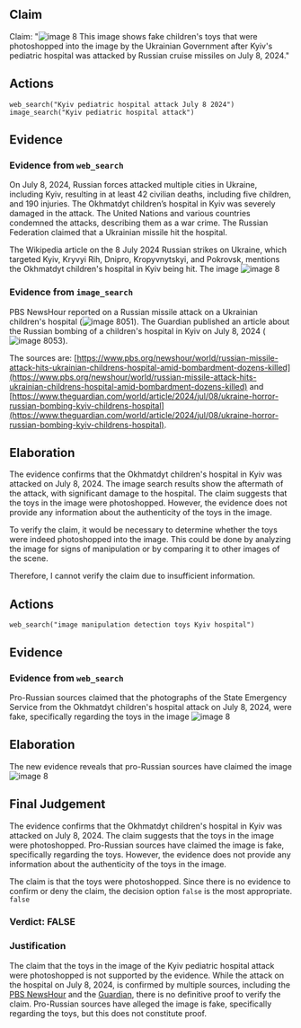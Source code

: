 ## Claim
Claim: "![image 8](media/10.jpg) This image shows fake children's toys that were photoshopped into the image by the Ukrainian Government after Kyiv's pediatric hospital was attacked by Russian cruise missiles on July 8, 2024."

## Actions
```
web_search("Kyiv pediatric hospital attack July 8 2024")
image_search("Kyiv pediatric hospital attack")
```

## Evidence
### Evidence from `web_search`
On July 8, 2024, Russian forces attacked multiple cities in Ukraine, including Kyiv, resulting in at least 42 civilian deaths, including five children, and 190 injuries. The Okhmatdyt children’s hospital in Kyiv was severely damaged in the attack. The United Nations and various countries condemned the attacks, describing them as a war crime. The Russian Federation claimed that a Ukrainian missile hit the hospital.

The Wikipedia article on the 8 July 2024 Russian strikes on Ukraine, which targeted Kyiv, Kryvyi Rih, Dnipro, Kropyvnytskyi, and Pokrovsk, mentions the Okhmatdyt children's hospital in Kyiv being hit. The image ![image 8](media/10.jpg)

### Evidence from `image_search`
PBS NewsHour reported on a Russian missile attack on a Ukrainian children's hospital (![image 8051](media/2025-08-30_08-12-1756541552-327732.jpg)). The Guardian published an article about the Russian bombing of a children's hospital in Kyiv on July 8, 2024 (![image 8053](media/2025-08-30_08-12-1756541552-847417.jpg)).

The sources are: [https://www.pbs.org/newshour/world/russian-missile-attack-hits-ukrainian-childrens-hospital-amid-bombardment-dozens-killed](https://www.pbs.org/newshour/world/russian-missile-attack-hits-ukrainian-childrens-hospital-amid-bombardment-dozens-killed) and [https://www.theguardian.com/world/article/2024/jul/08/ukraine-horror-russian-bombing-kyiv-childrens-hospital](https://www.theguardian.com/world/article/2024/jul/08/ukraine-horror-russian-bombing-kyiv-childrens-hospital).


## Elaboration
The evidence confirms that the Okhmatdyt children's hospital in Kyiv was attacked on July 8, 2024. The image search results show the aftermath of the attack, with significant damage to the hospital. The claim suggests that the toys in the image were photoshopped. However, the evidence does not provide any information about the authenticity of the toys in the image.

To verify the claim, it would be necessary to determine whether the toys were indeed photoshopped into the image. This could be done by analyzing the image for signs of manipulation or by comparing it to other images of the scene.

Therefore, I cannot verify the claim due to insufficient information.


## Actions
```
web_search("image manipulation detection toys Kyiv hospital")
```

## Evidence
### Evidence from `web_search`
Pro-Russian sources claimed that the photographs of the State Emergency Service from the Okhmatdyt children's hospital attack on July 8, 2024, were fake, specifically regarding the toys in the image ![image 8](media/10.jpg)

## Elaboration
The new evidence reveals that pro-Russian sources have claimed the image ![image 8](media/10.jpg)

## Final Judgement
The evidence confirms that the Okhmatdyt children's hospital in Kyiv was attacked on July 8, 2024. The claim suggests that the toys in the image were photoshopped. Pro-Russian sources have claimed the image is fake, specifically regarding the toys. However, the evidence does not provide any information about the authenticity of the toys in the image.

The claim is that the toys were photoshopped. Since there is no evidence to confirm or deny the claim, the decision option `false` is the most appropriate. `false`


### Verdict: FALSE

### Justification
The claim that the toys in the image of the Kyiv pediatric hospital attack were photoshopped is not supported by the evidence. While the attack on the hospital on July 8, 2024, is confirmed by multiple sources, including the [PBS NewsHour](https://www.pbs.org/newshour/world/russian-missile-attack-hits-ukrainian-childrens-hospital-amid-bombardment-dozens-killed) and the [Guardian](https://www.theguardian.com/world/article/2024/jul/08/ukraine-horror-russian-bombing-kyiv-childrens-hospital), there is no definitive proof to verify the claim. Pro-Russian sources have alleged the image is fake, specifically regarding the toys, but this does not constitute proof.
